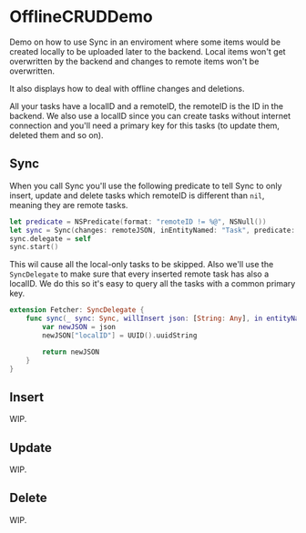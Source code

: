 # OfflineCRUDDemo

Demo on how to use Sync in an enviroment where some items would be created locally to be uploaded later to the backend. Local items won't get overwritten by the backend and changes to remote items won't be overwritten.

It also displays how to deal with offline changes and deletions.

All your tasks have a localID and a remoteID, the remoteID is the ID in the backend. We also use a localID since you can create tasks without internet connection and you'll need a primary key for this tasks (to update them, deleted them and so on).

## Sync

When you call Sync you'll use the following predicate to tell Sync to only insert, update and delete tasks which remoteID is different than `nil`, meaning they are remote tasks.

```swift
let predicate = NSPredicate(format: "remoteID != %@", NSNull())
let sync = Sync(changes: remoteJSON, inEntityNamed: "Task", predicate: predicate, dataStack: self.dataStack)
sync.delegate = self
sync.start()
```

This wil cause all the local-only tasks to be skipped. Also we'll use the `SyncDelegate` to make sure that every inserted remote task has also a localID. We do this so it's easy to query all the tasks with a common primary key.

```swift
extension Fetcher: SyncDelegate {
    func sync(_ sync: Sync, willInsert json: [String: Any], in entityNamed: String, parent: NSManagedObject?) -> [String: Any] {
        var newJSON = json
        newJSON["localID"] = UUID().uuidString

        return newJSON
    }
}
```

## Insert
WIP.

## Update
WIP.

## Delete
WIP.
